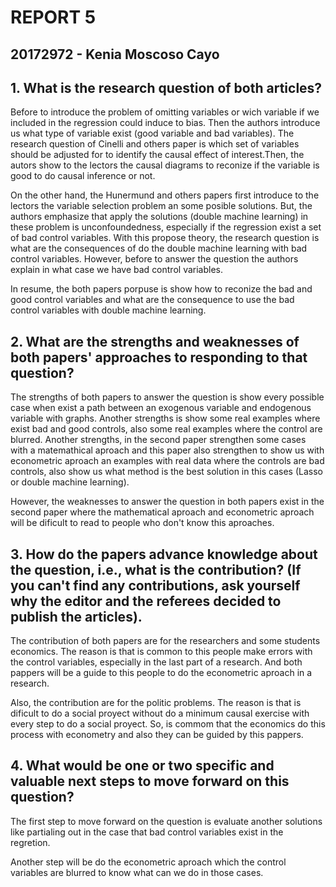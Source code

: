 # REPORT 5

## 20172972 - Kenia Moscoso Cayo

## 1. What is the research question of both articles?

Before to introduce the problem of omitting variables or wich variable if we included in the regression could induce to bias. Then the authors introduce us what type of variable exist (good variable and bad variables). The research question of Cinelli and others paper is which set of variables should be adjusted for to identify the causal effect of interest.Then, the autors show to the lectors the causal diagrams to reconize if the variable is good to do causal inference or not.

On the other hand, the Hunermund and others papers first introduce to the lectors the variable selection problem an some posible solutions. But, the authors emphasize that apply the solutions (double machine learning) in these problem is unconfoundedness, especially if the regression exist a set of bad control variables. With this propose theory, the research question is what are the consequences of do the double machine learning with bad control variables. However, before to answer the question the authors explain in what case we have bad control variables. 

In resume, the both papers porpuse is show how to reconize the bad and good control variables and what are the consequence to use the bad control variables with double machine learning.

## 2. What are the strengths and weaknesses of both papers' approaches to responding to that question?

The strengths of both papers to answer the question is show every possible case when exist a path between an exogenous variable and endogenous variable with graphs. Another strengths is show some real examples where exist bad and good controls, also some real examples where the control are blurred. Another strengths, in the second paper strengthen some cases with a matemathical aproach and this paper also strengthen to show us with econometric aproach an examples with real data where the controls are bad controls, also show us what method is the best solution in this cases (Lasso or double machine learning).

However, the weaknesses to answer the question in both papers exist in the second paper where the mathematical aproach and econometric aproach will be dificult to read to people who don't know this aproaches. 

## 3. How do the papers advance knowledge about the question, i.e., what is the contribution? (If you can't find any contributions, ask yourself why the editor and the referees decided to publish the articles).

The contribution of both papers are for the researchers and some students economics. The reason is that is common to this people make errors with the control variables, especially in the last part of a research. And both pappers will be a guide to this people to do the econometric aproach in a research. 

Also, the contribution are for the politic problems. The reason is that is dificult to do a social proyect without do a minimum causal exercise with every step to do a social proyect. So, is commom that the economics do this process with econometry and also they can be guided by this pappers. 

## 4. What would be one or two specific and valuable next steps to move forward on this question?

The first step to move forward on the question is evaluate another solutions like partialing out in the case that bad control variables exist in the regretion. 

Another step will be do the econometric aproach which the control variables are blurred to know what can we do in those cases. 

